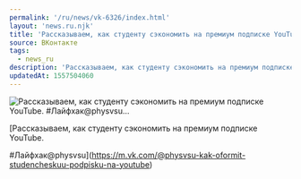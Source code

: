```yaml
---
permalink: '/ru/news/vk-6326/index.html'
layout: 'news.ru.njk'
title: 'Рассказываем, как студенту сэкономить на премиум подписке YouTube. #Лайфхак@physvsu'
source: ВКонтакте
tags:
  - news_ru
description: 'Рассказываем, как студенту сэкономить на премиум подписке YouTube. #Лайфхак@physvsu…'
updatedAt: 1557504060
---
```

![Рассказываем, как студенту сэкономить на премиум подписке YouTube. #Лайфхак@physvsu…](https://sun9-11.userapi.com/impf/c851028/v851028863/11410e/SYq3yrUciXI.jpg?size=626x417&quality=96&proxy=1&sign=189fd74f93ffe3460a525cc2604f3c8e&c_uniq_tag=6wsgNqud2GXIw2cvxspjN6np7P3SYT0spw7TBFZ3vLs&type=album)

[Рассказываем, как студенту сэкономить на премиум подписке YouTube.

#Лайфхак@physvsu](https://m.vk.com/@physvsu-kak-oformit-studencheskuu-podpisku-na-youtube)
